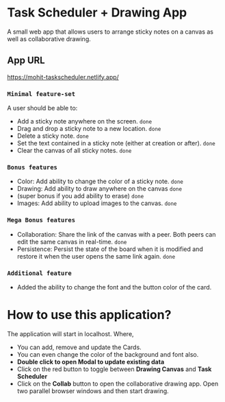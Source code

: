 # Task Scheduler + Drawing App
A small web app that allows users to arrange sticky notes on a canvas as well as collaborative drawing.

## App URL
https://mohit-taskscheduler.netlify.app/

### `Minimal feature-set`
A user should be able to:
* Add a sticky note anywhere on the screen. `done`
* Drag and drop a sticky note to a new location. `done`
* Delete a sticky note. `done`
* Set the text contained in a sticky note (either at creation or after). `done`
* Clear the canvas of all sticky notes. `done` 

### `Bonus features`
* Color: Add ability to change the color of a sticky note. `done`
* Drawing: Add ability to draw anywhere on the canvas `done`
* (super bonus if you add ability to erase) `done`
* Images: Add ability to upload images to the canvas. `done`

### `Mega Bonus features`
* Collaboration: Share the link of the canvas with a peer. Both peers can edit the same canvas in real-time. `done`
* Persistence: Persist the state of the board when it is modified and restore it when the user opens the same link again. `done`

### `Additional feature`
* Added the ability to change the font and the button color of the card.

# How to use this application?

The application will start in localhost. Where,
* You can add, remove and update the Cards.
* You can even change the color of the background and font also.
* **Double click to open Modal to update existing data**
* Click on the red button to toggle between **Drawing Canvas** and **Task Scheduler**
* Click on the **Collab** button to open the collaborative drawing app. Open two parallel browser windows and then start drawing.
